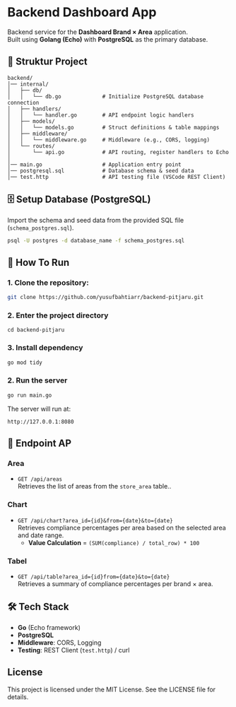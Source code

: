 # Backend Dashboard App

Backend service for the **Dashboard Brand × Area** application.  
Built using **Golang (Echo)** with **PostgreSQL** as the primary database.

## 📂 Struktur Project

```
backend/
│── internal/
│   ├── db/
│   │   └── db.go             # Initialize PostgreSQL database connection
│   ├── handlers/
│   │   └── handler.go        # API endpoint logic handlers
│   ├── models/
│   │   └── models.go         # Struct definitions & table mappings
│   ├── middleware/
│   │   └── middleware.go     # Middleware (e.g., CORS, logging)
│   └── routes/
│       └── api.go            # API routing, register handlers to Echo
│
│── main.go                   # Application entry point
│── postgresql.sql            # Database schema & seed data
│── test.http                 # API testing file (VSCode REST Client)
```

## 🗄️ Setup Database (PostgreSQL)

Import the schema and seed data from the provided SQL file (`schema_postgres.sql`).

```bash
psql -U postgres -d database_name -f schema_postgres.sql
```

## 🚀 How To Run

### 1. Clone the repository:

```bash
git clone https://github.com/yusufbahtiarr/backend-pitjaru.git
```

### 2. Enter the project directory

```
cd backend-pitjaru
```

### 3. Install dependency

```bash
go mod tidy
```

### 2. Run the server

```bash
go run main.go
```

The server will run at:

```
http://127.0.0.1:8080
```

## 🔌 Endpoint AP

### Area

- `GET /api/areas`  
  Retrieves the list of areas from the `store_area` table..

### Chart

- `GET /api/chart?area_id={id}&from={date}&to={date}`  
  Retrieves compliance percentages per area based on the selected area and date range.
  - **Value Calculation** = `(SUM(compliance) / total_row) * 100`

### Tabel

- `GET /api/table?area_id={id}from={date}&to={date}`  
  Retrieves a summary of compliance percentages per brand × area.

## 🛠️ Tech Stack

- **Go** (Echo framework)
- **PostgreSQL**
- **Middleware**: CORS, Logging
- **Testing**: REST Client (`test.http`) / curl

## License

This project is licensed under the MIT License. See the LICENSE file for details.
